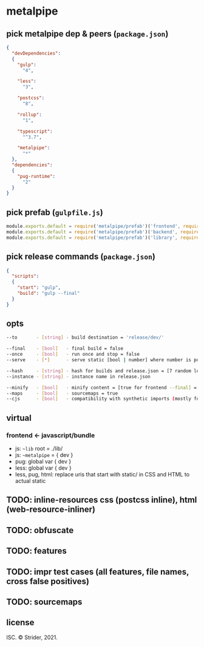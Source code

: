 # metalpipe

## pick metalpipe dep & peers (`package.json`)
```json
{
  "devDependencies":
  {
    "gulp":
      "4",

    "less":
      "3",

    "postcss":
      "8",

    "rollup":
      "1",

    "typescript":
      "^3.7",

    "metalpipe":
      "*"
  },
  "dependencies":
  {
    "pug-runtime":
      "2"
  }
}
```

## pick prefab (`gulpfile.js`)
```js
module.exports.default = require('metalpipe/prefab')('frontend', require('gulp'))
module.exports.default = require('metalpipe/prefab')('backend', require('gulp'))
module.exports.default = require('metalpipe/prefab')('library', require('gulp'))
```

## pick release commands (`package.json`)
```json
{
  "scripts":
  {
    "start": "gulp",
    "build": "gulp --final"
  }
}
```

## opts
```sh
--to       - [string] - build destination = 'release/dev/'

--final    - [bool]   - final build = false
--once     - [bool]   - run once and stop = false
--serve    - [*]      - serve static [bool | number] where number is port = 8080

--hash     - [string] - hash for builds and release.json = [7 random lowercase letters for frontend --final] = null
--instance - [string] - instance name in release.json

--minify   - [bool]   - minify content = [true for frontend --final] = false
--maps     - [bool]   - sourcemaps = true
--cjs      - [bool]   - compatibility with synthetic imports (mostly for React plugins to work) = false
```

## virtual
### frontend ← javascript/bundle
* js: `~lib` root = ./lib/
* js: `~metalpipe` = { dev }
* pug: global var { dev }
* less: global var { dev }
* less, pug, html: replace uris that start with static/ in CSS and HTML to actual static

## TODO: inline-resources css (postcss inline), html (web-resource-inliner)
## TODO: obfuscate
## TODO: features
## TODO: impr test cases (all features, file names, cross false positives)
## TODO: sourcemaps

## license
ISC. © Strider, 2021.
